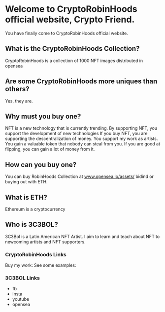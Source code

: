 
# Welcome to CryptoRobinHoods official website, Crypto Friend.

You have finally come to CryptoRobinHoods official website.

## What is the CryptoRobinHoods Collection?
CryptoRobinHoods is a collection of 1000 NFT images distributed in opensea

## Are some CryptoRobinHoods more uniques than others?
Yes, they are. 

## Why must you buy one?
NFT is a new technology that is currently trending. By supporting NFT, you support the development of new technologies
If you buy NFT, you are supporting the descentralization of money.
You support my work as artists.
You gain a valuable token that nobody can steal from you.
If you are good at flipping, you can gain a lot of money from it.

## How can you buy one?
You can buy RobinHoods Collection at www.opensea.io/assets/ bidind or buying out with ETH.

## What is ETH?
Ethereum is a cryptocurrency

##

## Who is 3C3BOL?

3C3Bol is a Latin American NFT Artist. I aim to learn and teach about NFT to newcoming artists and NFT supporters.

### CryptoRobinHoods Links
Buy my work:
See some examples:

### 3C3BOL Links
- fb
- insta
- youtube
- opensea


